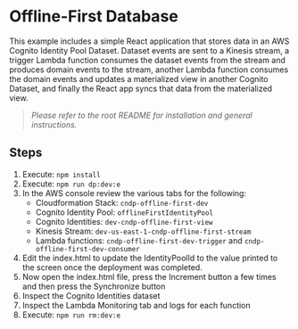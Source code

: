 # Offline-First Database

This example includes a simple React application that stores data in an AWS Cognito Identity Pool Dataset. Dataset events are sent to a Kinesis stream, a trigger Lambda function consumes the dataset events from the stream and produces domain events to the stream, another Lambda function consumes the domain events and updates a materialized view in another Cognito Dataset, and finally the React app syncs that data from the materialized view.

> _Please refer to the root README for installation and general instructions._

## Steps
1. Execute: `npm install`
2. Execute: `npm run dp:dev:e`
3. In the AWS console review the various tabs for the following:
   * Cloudformation Stack: `cndp-offline-first-dev`
   * Cognito Identity Pool: `offlineFirstIdentityPool`
   * Cognito Identities: `dev-cndp-offline-first-view`
   * Kinesis Stream: `dev-us-east-1-cndp-offline-first-stream`
   * Lambda functions: `cndp-offline-first-dev-trigger` and `cndp-offline-first-dev-consumer`
4. Edit the index.html to update the IdentityPoolId to the value printed to the screen once the deployment was completed.
5. Now open the index.html file, press the Increment button a few times and then press the Synchronize button
6. Inspect the Cognito Identities dataset
7. Inspect the Lambda Monitoring tab and logs for each function
8. Execute: `npm run rm:dev:e`

